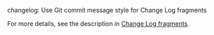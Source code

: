 changelog: Use Git commit message style for Change Log fragments

For more details, see the description in [Change Log fragments](
.changelog/README.md).
